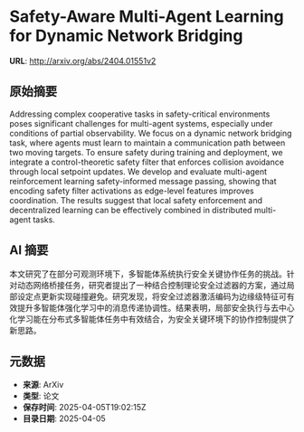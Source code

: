 # Safety-Aware Multi-Agent Learning for Dynamic Network Bridging

**URL**: http://arxiv.org/abs/2404.01551v2

## 原始摘要

Addressing complex cooperative tasks in safety-critical environments poses
significant challenges for multi-agent systems, especially under conditions of
partial observability. We focus on a dynamic network bridging task, where
agents must learn to maintain a communication path between two moving targets.
To ensure safety during training and deployment, we integrate a
control-theoretic safety filter that enforces collision avoidance through local
setpoint updates. We develop and evaluate multi-agent reinforcement learning
safety-informed message passing, showing that encoding safety filter
activations as edge-level features improves coordination. The results suggest
that local safety enforcement and decentralized learning can be effectively
combined in distributed multi-agent tasks.


## AI 摘要

本文研究了在部分可观测环境下，多智能体系统执行安全关键协作任务的挑战。针对动态网络桥接任务，研究者提出了一种结合控制理论安全过滤器的方案，通过局部设定点更新实现碰撞避免。研究发现，将安全过滤器激活编码为边缘级特征可有效提升多智能体强化学习中的消息传递协调性。结果表明，局部安全执行与去中心化学习能在分布式多智能体任务中有效结合，为安全关键环境下的协作控制提供了新思路。

## 元数据

- **来源**: ArXiv
- **类型**: 论文
- **保存时间**: 2025-04-05T19:02:15Z
- **目录日期**: 2025-04-05
